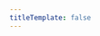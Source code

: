 ```yaml
---
titleTemplate: false
---
```


<script setup>
import IndexView from './index.vue'    
</script>

<index-view/>